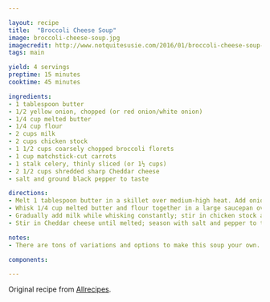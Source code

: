 ```yaml
---

layout: recipe
title:  "Broccoli Cheese Soup"
image: broccoli-cheese-soup.jpg
imagecredit: http://www.notquitesusie.com/2016/01/broccoli-cheese-soup-recipe.html
tags: main

yield: 4 servings
preptime: 15 minutes
cooktime: 45 minutes

ingredients:
- 1 tablespoon butter
- 1/2 yellow onion, chopped (or red onion/white onion)
- 1/4 cup melted butter
- 1/4 cup flour
- 2 cups milk
- 2 cups chicken stock
- 1 1/2 cups coarsely chopped broccoli florets
- 1 cup matchstick-cut carrots
- 1 stalk celery, thinly sliced (or 1½ cups)
- 2 1/2 cups shredded sharp Cheddar cheese
- salt and ground black pepper to taste

directions:
- Melt 1 tablespoon butter in a skillet over medium-high heat. Add onion; cook and stir until tender and translucent, about 5 minutes. Set aside.
- Whisk 1/4 cup melted butter and flour together in a large saucepan over medium-low heat. Continue to whisk and cook, adding 1 to 2 tablespoons of milk if necessary to keep the flour from burning, 3 to 4 minutes.
- Gradually add milk while whisking constantly; stir in chicken stock and bring to a simmer. Cook until mixture is thickened, about 20 minutes. Add broccoli, carrots, celery, and sautéed onion; simmer until all the vegetables are tender, about 15 minutes.
- Stir in Cheddar cheese until melted; season with salt and pepper to taste before serving.

notes: 
- There are tons of variations and options to make this soup your own. You can add extra veggies, different cheeses, garlic to your onions, a little nutmeg to the finished soup, green onions, sour cream, etc.

components:

---
```


Original recipe from [Allrecipes](https://www.allrecipes.com/recipe/235874/copycat-panera-broccoli-cheddar-soup/).